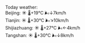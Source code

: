 Today weather:  
Beijing: ☀️   🌡️+19°C 🌬️↓7km/h  
Tianjin: ☀️   🌡️+30°C 🌬️↘10km/h  
Shijiazhuang: ☀️   🌡️+27°C 🌬️←4km/h  
Tangshan: ☀️   🌡️+30°C 🌬️↓8km/h  
